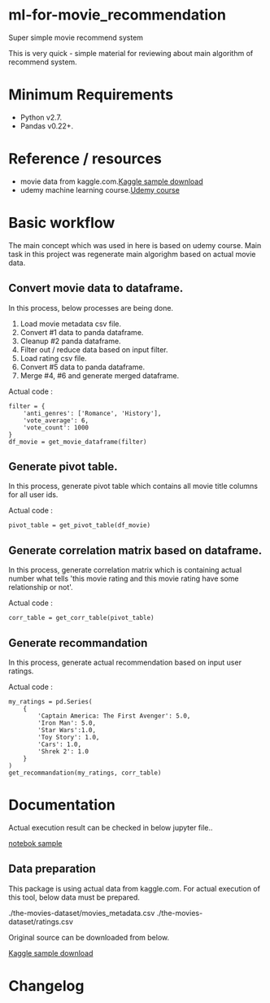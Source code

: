# ml-for-movie_recommendation
Super simple movie recommend system

This is very quick - simple material for reviewing about main algorithm of recommend system.

# Minimum Requirements

* Python v2.7.
* Pandas v0.22+.

# Reference / resources

* movie data from kaggle.com.[Kaggle sample download](https://www.kaggle.com/rounakbanik/the-movies-dataset)
* udemy machine learning course.[Udemy course](https://www.udemy.com/data-science-and-machine-learning-with-python-hands-on)

# Basic workflow

The main concept which was used in here is based on udemy course.
Main task in this project was regenerate main algorighm based on actual movie data.

## Convert movie data to dataframe.

In this process, below processes are being done.
 
1. Load movie metadata csv file.
2. Convert #1 data to panda dataframe.
3. Cleanup #2 panda dataframe.
4. Filter out / reduce data based on input filter.
5. Load rating csv file.
6. Convert #5 data to panda dataframe.
7. Merge #4, #6 and generate merged dataframe.

Actual code :

    filter = {
        'anti_genres': ['Romance', 'History'],
        'vote_average': 6,
        'vote_count': 1000
    }
    df_movie = get_movie_dataframe(filter)

## Generate pivot table.

In this process, generate pivot table which contains all movie title columns for all user ids.
 
Actual code :

    pivot_table = get_pivot_table(df_movie)

## Generate correlation matrix based on dataframe.

In this process, generate correlation matrix which is containing actual number what tells 'this movie rating and this movie rating have some relationship or not'.

Actual code :

    corr_table = get_corr_table(pivot_table)

## Generate recommandation

In this process, generate actual recommendation based on input user ratings.

Actual code :

    my_ratings = pd.Series(
        {
            'Captain America: The First Avenger': 5.0, 
            'Iron Man': 5.0, 
            'Star Wars':1.0, 
            'Toy Story': 1.0, 
            'Cars': 1.0, 
            'Shrek 2': 1.0
        }
    )
    get_recommandation(my_ratings, corr_table)

# Documentation

Actual execution result can be checked in below jupyter file..

[notebok sample](/recommandation.ipynb)

## Data preparation

This package is using actual data from kaggle.com.
For actual execution of this tool, below data must be prepared.

./the-movies-dataset/movies_metadata.csv
./the-movies-dataset/ratings.csv

Original source can be downloaded from below.

[Kaggle sample download](https://www.kaggle.com/rounakbanik/the-movies-dataset)

# Changelog
